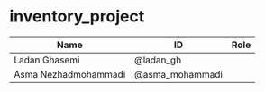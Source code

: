 # inventory_project
Name | ID | Role
------------ | ------------- | -------------
Ladan Ghasemi | @ladan_gh |
Asma Nezhadmohammadi | @asma_mohammadi |
